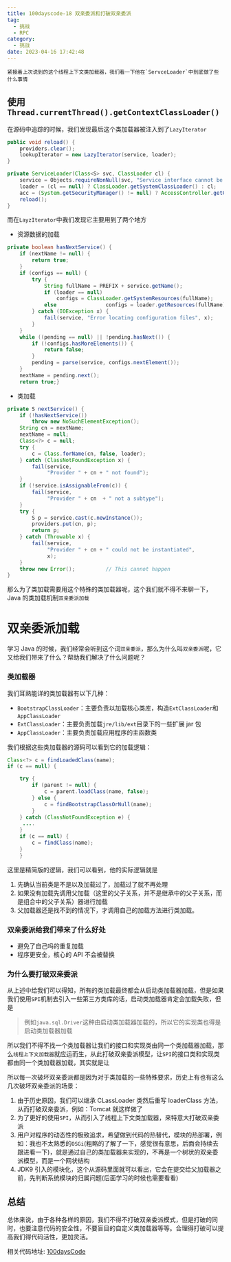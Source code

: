 ```yaml
---
title: 100dayscode-18 双亲委派和打破双亲委派
tag:
  - 挑战
  - RPC
category:
  - 挑战
date: 2023-04-16 17:42:48
---
```


    紧接着上次说到的这个线程上下文类加载器，我们看一下他在`ServceLoader`中到底做了些什么事情

## 使用`Thread.currentThread().getContextClassLoader()`

在源码中追踪的时候，我们发现最后这个类加载器被注入到了`LazyIterator`

```java
public void reload() {
    providers.clear();
    lookupIterator = new LazyIterator(service, loader);
}

private ServiceLoader(Class<S> svc, ClassLoader cl) {
    service = Objects.requireNonNull(svc, "Service interface cannot be null");
    loader = (cl == null) ? ClassLoader.getSystemClassLoader() : cl;
    acc = (System.getSecurityManager() != null) ? AccessController.getContext() : null;
    reload();
}
```

而在`LayzIterator`中我们发现它主要用到了两个地方

- 资源数据的加载

```java
private boolean hasNextService() {
    if (nextName != null) {
        return true;
    }
    if (configs == null) {
        try {
            String fullName = PREFIX + service.getName();
            if (loader == null)
                configs = ClassLoader.getSystemResources(fullName);
            else                configs = loader.getResources(fullName);
        } catch (IOException x) {
            fail(service, "Error locating configuration files", x);
        }
    }
    while ((pending == null) || !pending.hasNext()) {
        if (!configs.hasMoreElements()) {
            return false;
        }
        pending = parse(service, configs.nextElement());
    }
    nextName = pending.next();
    return true;}
```

- 类加载

```java
private S nextService() {
    if (!hasNextService())
        throw new NoSuchElementException();
    String cn = nextName;
    nextName = null;
    Class<?> c = null;
    try {
        c = Class.forName(cn, false, loader);
    } catch (ClassNotFoundException x) {
        fail(service,
             "Provider " + cn + " not found");
    }
    if (!service.isAssignableFrom(c)) {
        fail(service,
             "Provider " + cn  + " not a subtype");
    }
    try {
        S p = service.cast(c.newInstance());
        providers.put(cn, p);
        return p;
    } catch (Throwable x) {
        fail(service,
             "Provider " + cn + " could not be instantiated",
             x);
    }
    throw new Error();          // This cannot happen
}
```

那么为了类加载需要用这个特殊的类加载器呢，这个我们就不得不来聊一下，Java 的类加载机制`双亲委派加载`

# 双亲委派加载

学习 Java 的时候，我们经常会听到这个词`双亲委派`，那么为什么叫`双亲委派`呢，它又给我们带来了什么？帮助我们解决了什么问题呢？

### 类加载器

我们耳熟能详的类加载器有以下几种：

- `BootstrapClassLoader`：主要负责以加载核心类库，构造`ExtClassLoader`和`AppClassLoader`
- `ExtClassLoader`：主要负责加载`jre/lib/ext`目录下的一些扩展 jar 包
- `AppClassLoader`：主要负责加载应用程序的主函数类

我们根据这些类加载器的源码可以看到它的加载逻辑：

```java
Class<?> c = findLoadedClass(name);
if (c == null) {

    try {
        if (parent != null) {
            c = parent.loadClass(name, false);
        } else {
            c = findBootstrapClassOrNull(name);
        }
    } catch (ClassNotFoundException e) {
	 ....
	}
	if (c == null) {
        c = findClass(name);
    }
    }
```

这里是精简版的逻辑，我们可以看到，他的实际逻辑就是

1. 先确认当前类是不是以及加载过了，加载过了就不再处理
2. 如果没有加载先调用父加载（这里的父子关系，并不是继承中的父子关系，而是组合中的父子关系）器进行加载
3. 父加载器还是找不到的情况下，才调用自己的加载方法进行类加载。

### 双亲委派给我们带来了什么好处

- 避免了自己吗的重复加载
- 程序更安全，核心的 API 不会被替换

### 为什么要打破双亲委派

从上述中给我们可以得知，所有的类加载最终都会从启动类加载器加载，但是如果我们使用`SPI`机制去引入一些第三方类库的话，启动类加载器肯定会加载失败，但是

> 例如`java.sql.Driver`这种由启动类加载器加载的，所以它的实现类也得是启动类加载器加载

所以我们不得不找一个类加载器让我们的接口和实现类由同一个类加载器加载，那么`线程上下文加载器`就应运而生，从此打破双亲委派模型，让`SPI`的接口类和实现类都由同一个类加载器加载，其实就是让

所以每一次破坏双亲委派都是因为对于类加载的一些特殊要求，历史上有也有这么几次破坏双亲委派的场景：

1. 由于历史原因，我们可以继承 CLassLoader 类然后重写 loaderClass 方法，从而打破双亲委派，例如：Tomcat 就这样做了
2. 为了更好的使用`SPI`，从而引入了线程上下文类加载器，来特意大打破双亲委派
3. 用户对程序的动态性的极致追求，希望做到代码的热替代，模块的热部署，例如：我也不太熟悉的`OSGi`(粗略的了解了一下，感觉很有意思，后面会持续去跟进看一下)，就是通过自己的类加载器来实现的，不再是一个树状的双亲委派模型，而是一个网状结构
4. JDK9 引入的模块化，这个从源码里面就可以看出，它会在提交给父加载器之前，先判断系统模块的归属问题(后面学习的时候也需要看看)

## 总结

总体来说，由于各种各样的原因，我们不得不打破双亲委派模式，但是打破的同时，也要注意代码的安全性，不要盲目的自定义类加载器等等。合理得打破可以提高我们得代码活性，更加灵活。

相关代码地址:
[100daysCode](https://github.com/dgjungleP/100days-code-round1)
